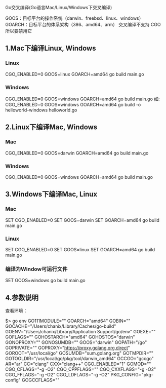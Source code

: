Go交叉编译(Go语言Mac/Linux/Windows下交叉编译)

GOOS：目标平台的操作系统（darwin、freebsd、linux、windows） 
GOARCH：目标平台的体系架构（386、amd64、arm） 
交叉编译不支持 CGO 所以要禁用它


## 1.Mac下编译Linux, Windows

### Linux
CGO_ENABLED=0 GOOS=linux GOARCH=amd64 go build main.go
 
### Windows
CGO_ENABLED=0 GOOS=windows GOARCH=amd64 go build main.go
如: CGO_ENABLED=0 GOOS=windows GOARCH=amd64 go build -o helloworld-windows helloworld.go


## 2.Linux下编译Mac, Windows

### Mac
CGO_ENABLED=0 GOOS=darwin GOARCH=amd64 go build main.go
 
### Windows
CGO_ENABLED=0 GOOS=windows GOARCH=amd64 go build main.go

## 3.Windows下编译Mac, Linux

### Mac
SET CGO_ENABLED=0
SET GOOS=darwin
SET GOARCH=amd64
go build main.go
 
### Linux
SET CGO_ENABLED=0
SET GOOS=linux
SET GOARCH=amd64
go build main.go

### 编译为Window可运行文件
SET GOOS=windows
go build main.go


## 4.参数说明

查看环境：

$> go env
GO111MODULE=""
GOARCH="amd64"
GOBIN=""
GOCACHE="/Users/chanix/Library/Caches/go-build"
GOENV="/Users/chanix/Library/Application Support/go/env"
GOEXE=""
GOFLAGS=""
GOHOSTARCH="amd64"
GOHOSTOS="darwin"
GONOPROXY=""
GONOSUMDB=""
GOOS="darwin"
GOPATH="/go"
GOPRIVATE=""
GOPROXY="https://proxy.golang.org,direct"
GOROOT="/usr/local/go"
GOSUMDB="sum.golang.org"
GOTMPDIR=""
GOTOOLDIR="/usr/local/go/pkg/tool/darwin_amd64"
GCCGO="gccgo"
AR="ar"
CC="clang"
CXX="clang++"
CGO_ENABLED="1"
GOMOD=""
CGO_CFLAGS="-g -O2"
CGO_CPPFLAGS=""
CGO_CXXFLAGS="-g -O2"
CGO_FFLAGS="-g -O2"
CGO_LDFLAGS="-g -O2"
PKG_CONFIG="pkg-config"
GOGCCFLAGS=""